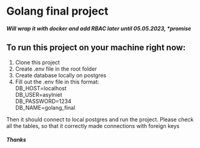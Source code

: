 # Golang final project
##### Will wrap it with docker and add RBAC later until 05.05.2023, *promise

## To run this project on your machine right now:
1. Clone this project
2. Create .env file in the root folder
3. Create database locally on postgres
4. Fill out the .env file in this format: <br>
  DB_HOST=localhost <br>
  DB_USER=asylniet <br>
  DB_PASSWORD=1234 <br>
  DB_NAME=golang_final <br>
  
Then it should connect to local postgres and run the project. Please check all the tables, so that it correctly made connections with foreign keys

##### Thanks
